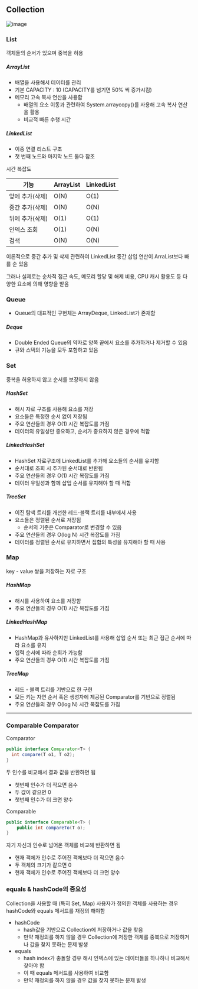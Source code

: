 ## Collection

![image](https://media.geeksforgeeks.org/wp-content/cdn-uploads/20200811210521/Collection-Framework-1.png)

### List

객체들의 순서가 있으며 중복을 허용

##### ArrayList

- 배열을 사용해서 데이터를 관리
- 기본 CAPACITY : 10 (CAPACITY를 넘기면 50% 씩 증가시킴)
- 메모리 고속 복사 연산을 사용함
  - 배열의 요소 이동과 관련하여 System.arraycopy()를 사용해 고속 복사 연산을 활용
  - 비교적 빠른 수행 시간

##### LinkedList

- 이중 연결 리스트 구조
- 첫 번째 노드와 마지막 노드 둘다 참조

시간 복잡도

| 기능            | ArrayList | LinkedList |
| --------------- | --------- | ---------- |
| 앞에 추가(삭제) | O(N)      | O(1)       |
| 중간 추가(삭제) | O(N)      | O(N)       |
| 뒤에 추가(삭제) | O(1)      | O(1)       |
| 인덱스 조회     | O(1)      | O(N)       |
| 검색            | O(N)      | O(N)       |

이론적으로 중간 추가 및 삭제 관련하여 LinkedList 중간 삽입 연산이 ArraList보다 빠를 순 있음

그러나 실제로는 순차적 접근 속도, 메모리 할당 및 해제 비용, CPU 캐시 활용도 등 다양한 요소에 의해 영향을 받음

### Queue

- Queue의 대표적인 구현체는 ArrayDeque, LinkedList가 존재함

##### Deque

- Double Ended Queue의 약자로 양쪽 끝에서 요소를 추가하거나 제거할 수 있음
- 큐와 스택의 기능을 모두 포함하고 있음

### Set

중복을 허용하지 않고 순서를 보장하지 않음

##### HashSet

- 해시 자료 구조를 사용해 요소를 저장
- 요소들은 특정한 순서 없이 저장됨
- 주요 연산들의 경우 O(1) 시간 복잡도를 가짐
- 데이터의 유일성만 중요하고, 순서가 중요하지 않은 경우에 적합

##### LinkedHashSet

- HashSet 자료구조에 LinkedList를 추가해 요소들의 순서를 유지함
- 순서대로 조회 시 추가된 순서대로 반환됨
- 주요 연산들의 경우 O(1) 시간 복잡도를 가짐
- 데이터 유일성과 함께 삽입 순서를 유지해야 할 때 적합

##### TreeSet

- 이진 탐색 트리를 개선한 레드-블랙 트리를 내부에서 사용
- 요소들은 정렬된 순서로 저장됨 
  - 순서의 기준은 Comparator로 변경할 수 있음
- 주요 연산들의 경우 O(log N) 시간 복잡도를 가짐 
- 데이터를 정렬된 순서로 유지하면서 집합의 특성을 유지해야 할 때 사용

### Map

key - value 쌍을 저장하는 자료 구조

##### HashMap

- 해시를 사용하여 요소를 저장함
- 주요 연산들의 경우 O(1) 시간 복잡도를 가짐

##### LinkedHashMap

- HashMap과 유사하지만 LinkedList를 사용해 삽입 순서 또는 최근 접근 순서에 따라 요소를 유지
- 입력 순서에 따라 순회가 가능함
- 주요 연산들의 경우 O(1) 시간 복잡도를 가짐

##### TreeMap

- 레드 - 블랙 트리를 기반으로 한 구현
- 모든 키는 자연 순서 혹은 생성자에 제공된 Comparator를 기반으로 정렬됨
- 주요 연산들의 경우 O(log N) 시간 복잡도를 가짐

---

### Comparable Comparator

Comparator

```java
public interface Comparator<T> {
  int compare(T o1, T o2);
}
```

두 인수를 비교해서 결과 값을 반환하면 됨

- 첫번째 인수가 더 작으면 음수 
- 두 값이 같으면 0 
- 첫번째 인수가 더 크면 양수

Comparable 

```java
public interface Comparable<T> {
	public int compareTo(T o);
}
```

자기 자신과 인수로 넘어온 객체를 비교해 반환하면 됨

- 현재 객체가 인수로 주어진 객체보다 더 작으면 음수
- 두 객체의 크기가 같으면 0 
- 현재 객체가 인수로 주어진 객체보다 더 크면 양수

### equals & hashCode의 중요성

Collection을 사용할 때 (특히 Set, Map) 사용자가 정의한 객체를 사용하는 경우 hashCode와 equals 메서드를 재정의 해야함

- hashCode
  - hash값을 기반으로 Collection에 저장하거나 값을 찾음
  - 만약 재정의를 하지 않을 경우 Collection에 저장한 객체를 중복으로 저장하거나 값을 찾지 못하는 문제 발생
- equals
  - hash index가 충돌할 경우 해시 인덱스에 있는 데이터들을 하나하나 비교해서 찾아야 함 
  - 이 때 equals 메서드를 사용하여 비교함
  - 만약 재정의를 하지 않을 경우 값을 찾지 못하는 문제 발생 